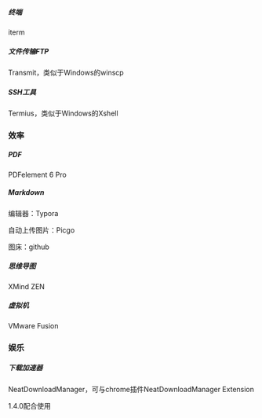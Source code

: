 ##### 终端

iterm

##### 文件传输FTP

Transmit，类似于Windows的winscp

##### SSH工具

Termius，类似于Windows的Xshell

### 效率

##### PDF

PDFelement 6 Pro

##### Markdown

编辑器：Typora

自动上传图片：Picgo

图床：github

##### 思维导图

XMind ZEN

##### 虚拟机

VMware Fusion



### 娱乐

##### 下载加速器

NeatDownloadManager，可与chrome插件NeatDownloadManager Extension

1.4.0配合使用



